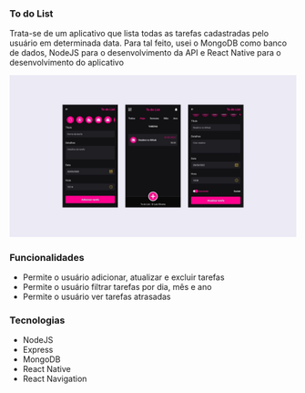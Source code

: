 ### To do List

Trata-se de um aplicativo que lista todas as tarefas cadastradas pelo usuário em determinada data. Para tal feito, usei o MongoDB como banco de dados, NodeJS para o desenvolvimento da API e React Native para o desenvolvimento do aplicativo

![](./design/design-preview.jpg)

### Funcionalidades
- Permite o usuário adicionar, atualizar e excluir tarefas
- Permite o usuário filtrar tarefas por dia, mês e ano
- Permite o usuário ver tarefas atrasadas

### Tecnologias
- NodeJS
- Express
- MongoDB
- React Native
- React Navigation

